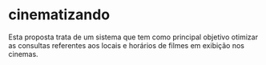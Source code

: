 cinematizando
=============

Esta proposta trata de um sistema que tem como principal objetivo otimizar as consultas referentes aos locais e horários de filmes em exibição nos cinemas.
